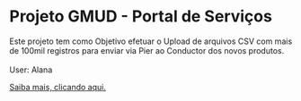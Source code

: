 # Projeto GMUD - Portal de Serviços

Este projeto tem como Objetivo efetuar o Upload de arquivos CSV com mais de 100mil registros para enviar via Pier ao Conductor dos novos produtos.<br><br>
User: Alana

[Saiba mais, clicando aqui.](https://gitlab.com/Fortbrasil/scripts/portal-serv-gmud)
